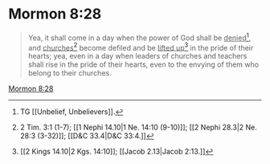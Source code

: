 # Mormon 8:28

> Yea, it shall come in a day when the power of God shall be <u>denied</u>[^a], and <u>churches</u>[^b] become defiled and be <u>lifted up</u>[^c] in the pride of their hearts; yea, even in a day when leaders of churches and teachers shall rise in the pride of their hearts, even to the envying of them who belong to their churches.

[Mormon 8:28](https://www.churchofjesuschrist.org/study/scriptures/bofm/morm/8?lang=eng&id=p28#p28)


[^a]: TG [[Unbelief, Unbelievers]].
[^b]: 2 Tim. 3:1 (1-7); [[1 Nephi 14.10|1 Ne. 14:10 (9-10)]]; [[2 Nephi 28.3|2 Ne. 28:3 (3-32)]]; [[D&C 33.4|D&C 33:4.]]
[^c]: [[2 Kings 14.10|2 Kgs. 14:10]]; [[Jacob 2.13|Jacob 2:13.]]
